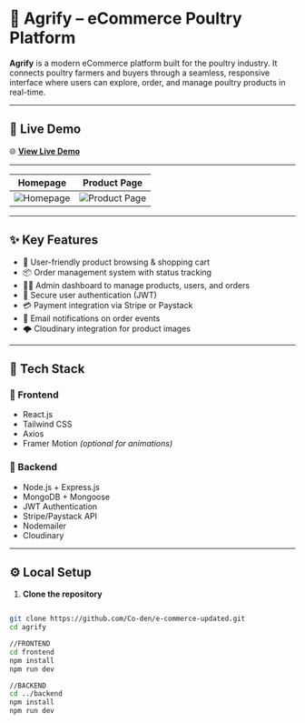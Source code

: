 # 🐔 Agrify – eCommerce Poultry Platform

**Agrify** is a modern eCommerce platform built for the poultry industry. It connects poultry farmers and buyers through a seamless, responsive interface where users can explore, order, and manage poultry products in real-time.

---

## 🚀 Live Demo

🌐 **[View Live Demo](https://your-deployment-link.com)**

---

| Homepage | Product Page |
|----------|--------------|
| ![Homepage](screenshots/homepage.png) | ![Product Page](screenshots/product.png) |

---

## ✨ Key Features

- 🛒 User-friendly product browsing & shopping cart
- 📦 Order management system with status tracking
- 🧑‍💼 Admin dashboard to manage products, users, and orders
- 🔐 Secure user authentication (JWT)
- 💳 Payment integration via Stripe or Paystack
- 📨 Email notifications on order events
- 🌩️ Cloudinary integration for product images

---

## 🧰 Tech Stack

### 🔹 Frontend
- React.js
- Tailwind CSS
- Axios
- Framer Motion *(optional for animations)*

### 🔸 Backend
- Node.js + Express.js
- MongoDB + Mongoose
- JWT Authentication
- Stripe/Paystack API
- Nodemailer
- Cloudinary

---

## ⚙️ Local Setup

1. **Clone the repository**

```bash

git clone https://github.com/Co-den/e-commerce-updated.git
cd agrify

//FRONTEND
cd frontend
npm install
npm run dev

//BACKEND
cd ../backend
npm install
npm run dev
